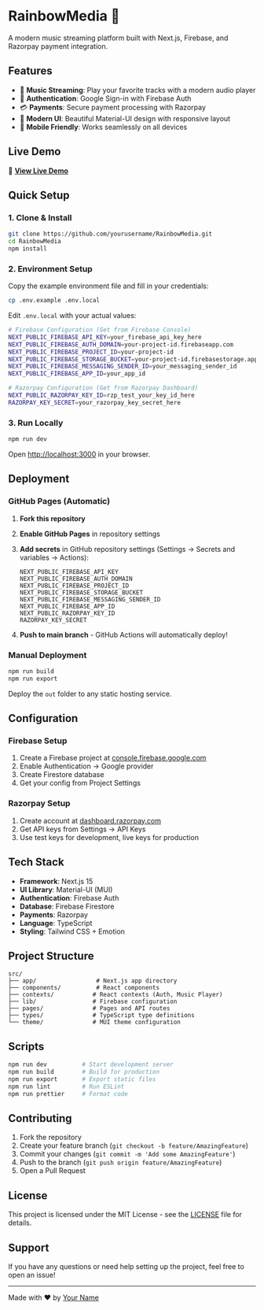 # RainbowMedia 🎵

A modern music streaming platform built with Next.js, Firebase, and Razorpay payment integration.

## Features

- 🎵 **Music Streaming**: Play your favorite tracks with a modern audio player
- 🔐 **Authentication**: Google Sign-in with Firebase Auth
- 💳 **Payments**: Secure payment processing with Razorpay
- 🎨 **Modern UI**: Beautiful Material-UI design with responsive layout
- 📱 **Mobile Friendly**: Works seamlessly on all devices

## Live Demo

🚀 **[View Live Demo](https://yourusername.github.io/RainbowMedia/)**

## Quick Setup

### 1. Clone & Install

```bash
git clone https://github.com/yourusername/RainbowMedia.git
cd RainbowMedia
npm install
```

### 2. Environment Setup

Copy the example environment file and fill in your credentials:

```bash
cp .env.example .env.local
```

Edit `.env.local` with your actual values:

```bash
# Firebase Configuration (Get from Firebase Console)
NEXT_PUBLIC_FIREBASE_API_KEY=your_firebase_api_key_here
NEXT_PUBLIC_FIREBASE_AUTH_DOMAIN=your-project-id.firebaseapp.com
NEXT_PUBLIC_FIREBASE_PROJECT_ID=your-project-id
NEXT_PUBLIC_FIREBASE_STORAGE_BUCKET=your-project-id.firebasestorage.app
NEXT_PUBLIC_FIREBASE_MESSAGING_SENDER_ID=your_messaging_sender_id
NEXT_PUBLIC_FIREBASE_APP_ID=your_app_id

# Razorpay Configuration (Get from Razorpay Dashboard)
NEXT_PUBLIC_RAZORPAY_KEY_ID=rzp_test_your_key_id_here
RAZORPAY_KEY_SECRET=your_razorpay_key_secret_here
```

### 3. Run Locally

```bash
npm run dev
```

Open [http://localhost:3000](http://localhost:3000) in your browser.

## Deployment

### GitHub Pages (Automatic)

1. **Fork this repository**
2. **Enable GitHub Pages** in repository settings
3. **Add secrets** in GitHub repository settings (Settings → Secrets and variables → Actions):

   ```
   NEXT_PUBLIC_FIREBASE_API_KEY
   NEXT_PUBLIC_FIREBASE_AUTH_DOMAIN
   NEXT_PUBLIC_FIREBASE_PROJECT_ID
   NEXT_PUBLIC_FIREBASE_STORAGE_BUCKET
   NEXT_PUBLIC_FIREBASE_MESSAGING_SENDER_ID
   NEXT_PUBLIC_FIREBASE_APP_ID
   NEXT_PUBLIC_RAZORPAY_KEY_ID
   RAZORPAY_KEY_SECRET
   ```

4. **Push to main branch** - GitHub Actions will automatically deploy!

### Manual Deployment

```bash
npm run build
npm run export
```

Deploy the `out` folder to any static hosting service.

## Configuration

### Firebase Setup

1. Create a Firebase project at [console.firebase.google.com](https://console.firebase.google.com)
2. Enable Authentication → Google provider
3. Create Firestore database
4. Get your config from Project Settings

### Razorpay Setup

1. Create account at [dashboard.razorpay.com](https://dashboard.razorpay.com)
2. Get API keys from Settings → API Keys
3. Use test keys for development, live keys for production

## Tech Stack

- **Framework**: Next.js 15
- **UI Library**: Material-UI (MUI)
- **Authentication**: Firebase Auth
- **Database**: Firebase Firestore
- **Payments**: Razorpay
- **Language**: TypeScript
- **Styling**: Tailwind CSS + Emotion

## Project Structure

```
src/
├── app/                 # Next.js app directory
├── components/          # React components
├── contexts/           # React contexts (Auth, Music Player)
├── lib/                # Firebase configuration
├── pages/              # Pages and API routes
├── types/              # TypeScript type definitions
└── theme/              # MUI theme configuration
```

## Scripts

```bash
npm run dev          # Start development server
npm run build        # Build for production
npm run export       # Export static files
npm run lint         # Run ESLint
npm run prettier     # Format code
```

## Contributing

1. Fork the repository
2. Create your feature branch (`git checkout -b feature/AmazingFeature`)
3. Commit your changes (`git commit -m 'Add some AmazingFeature'`)
4. Push to the branch (`git push origin feature/AmazingFeature`)
5. Open a Pull Request

## License

This project is licensed under the MIT License - see the [LICENSE](LICENSE) file for details.

## Support

If you have any questions or need help setting up the project, feel free to open an issue!

---

Made with ❤️ by [Your Name](https://github.com/yourusername)